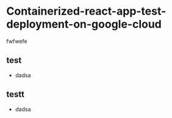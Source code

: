 # Containerized-react-app-test-deployment-on-google-cloud
fwfwefe

## test
- dadsa

## testt
- dadsa
